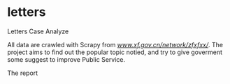 # letters
Letters Case Analyze 

All data are crawled with Scrapy from *www.xf.gov.cn/network/zfxfxx/*. The project aims to find out the popular topic notied, and try to give goverment some suggest to improve Public Service.

The report 

